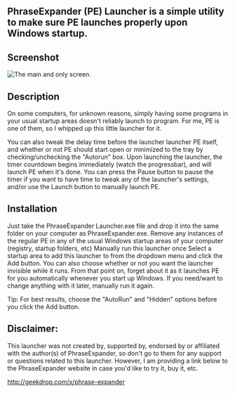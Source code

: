 ## PhraseExpander (PE) Launcher is a simple utility to make sure PE launches properly upon Windows startup. ##

## Screenshot ##
![The main and only screen.](http://i.imgur.com/xx23lDq.png)

## Description ##
On some computers, for unknown reasons, simply having some programs in your usual startup areas doesn't reliably launch to program. For me, PE is one of them, so I whipped up this little launcher for it.

You can also tweak the delay time before the launcher launcher PE itself, and whether or not PE should start open or minimized to the tray by checking/unchecking the "Autorun" box. Upon launching the launcher, the timer countdown begins immediately (watch the progressbar), and will launch PE when it's done. You can press the Pause button to pause the timer if you want to have time to tweak any of the launcher's settings, and/or use the Launch button to manually launch PE.

## Installation ##
Just take the PhraseExpander Launcher.exe file and drop it into the same folder on your computer as PhraseExpander.exe.
Remove any instances of the regular PE in any of the usual Windows startup areas of your computer (registry, startup folders, etc)
Manually run this launcher once
Select a startup area to add this launcher to from the dropdown menu and click the Add button. You can also choose whether or not you want the launcher invisible while it runs.
From that point on, forget about it as it launches PE for you automatically whenever you start up Windows. If you need/want to change anything with it later, manually run it again.

Tip:
For best results, choose the "AutoRun" and "Hidden" options before you click the Add button.

## Disclaimer: ##
This launcher was not created by, supported by, endorsed by or affiliated with the author(s) of PhraseExpander, so don't go to them for any support or questions related to this launcher. However, I am providing a link below to the PhraseExpander website in case you'd like to try it, buy it, etc.

http://geekdrop.com/x/phrase-expander